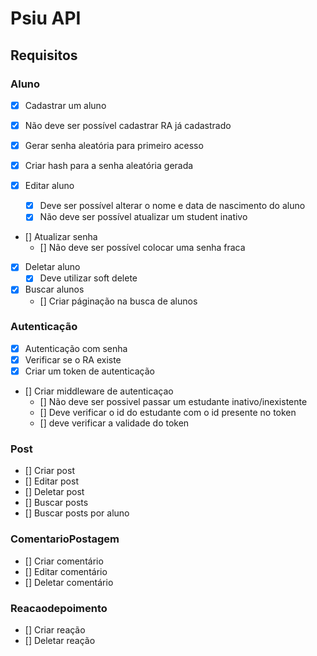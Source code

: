 # Psiu API

## Requisitos

### Aluno
- [X] Cadastrar um aluno
 - [X] Não deve ser possível cadastrar RA já cadastrado
 - [X] Gerar senha aleatória para primeiro acesso
  - [X] Criar hash para a senha aleatória gerada

- [X] Editar aluno
  - [X] Deve ser possível alterar o nome e data de nascimento do aluno
  - [X] Não deve ser possível atualizar um student inativo

- [] Atualizar senha
  - [] Não deve ser possível colocar uma senha fraca

- [X] Deletar aluno
  - [X] Deve utilizar soft delete
 
- [X] Buscar alunos
  - [] Criar páginação na busca de alunos

### Autenticação

- [x] Autenticação com senha
 - [x] Verificar se o RA existe
 - [x] Criar um token de autenticação
- [] Criar middleware de autenticaçao
  - [] Não deve ser possivel passar um estudante inativo/inexistente
  - [] Deve verificar o id do estudante com o id presente no token
  - [] deve verificar a validade do token 

### Post

- [] Criar post
- [] Editar post
- [] Deletar post
- [] Buscar posts
- [] Buscar posts por aluno

### ComentarioPostagem

- [] Criar comentário
- [] Editar comentário
- [] Deletar comentário

### Reacaodepoimento

- [] Criar reação
- [] Deletar reação
